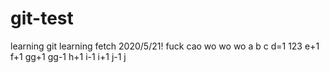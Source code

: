 # git-test
learning git
learning fetch 2020/5/21!
fuck
cao
wo
wo
wo
a
b
c
d=1
123
e+1
f+1
gg+1
gg-1
h+1
i-1
i+1
j-1
j
